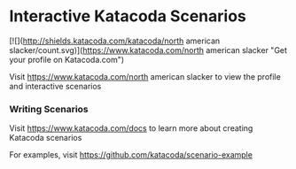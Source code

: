 # Interactive Katacoda Scenarios

[![](http://shields.katacoda.com/katacoda/north american slacker/count.svg)](https://www.katacoda.com/north american slacker "Get your profile on Katacoda.com")

Visit https://www.katacoda.com/north american slacker to view the profile and interactive scenarios

### Writing Scenarios
Visit https://www.katacoda.com/docs to learn more about creating Katacoda scenarios

For examples, visit https://github.com/katacoda/scenario-example
